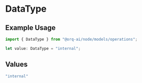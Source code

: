 # DataType

## Example Usage

```typescript
import { DataType } from "@orq-ai/node/models/operations";

let value: DataType = "internal";
```

## Values

```typescript
"internal"
```